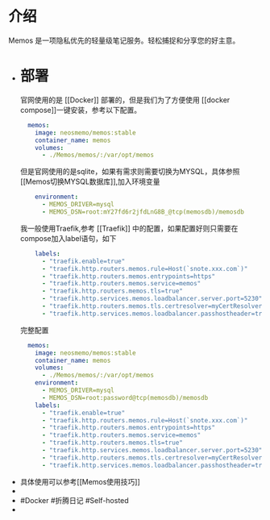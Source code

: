 # 介绍
Memos 是一项隐私优先的轻量级笔记服务。轻松捕捉和分享您的好主意。
- # 部署
  官网使用的是 [[Docker]] 部署的，但是我们为了方便使用 [[docker compose]]一键安装，参考以下配置。  
  ```yaml
    memos:
      image: neosmemo/memos:stable
      container_name: memos
      volumes:
        - ./Memos/memos/:/var/opt/memos
  ```
  但是官网使用的是sqlite，如果有需求则需要切换为MYSQL，具体参照[[Memos切换MYSQL数据库]],加入环境变量  
  ```yaml
      environment:
        - MEMOS_DRIVER=mysql
        - MEMOS_DSN=root:mY27fd6r2jfdLnG8B_@tcp(memosdb)/memosdb
  ```
  我一般使用Traefik,参考 [[Traefik]] 中的配置，如果配置好则只需要在compose加入label语句，如下  
  ```yaml
      labels:
        - "traefik.enable=true"
        - "traefik.http.routers.memos.rule=Host(`snote.xxx.com`)"
        - "traefik.http.routers.memos.entrypoints=https"
        - "traefik.http.routers.memos.service=memos"
        - "traefik.http.routers.memos.tls=true"
        - "traefik.http.services.memos.loadbalancer.server.port=5230"
        - "traefik.http.routers.memos.tls.certresolver=myCertResolver"
        - "traefik.http.services.memos.loadbalancer.passhostheader=true"
  ```
  完整配置  
  ```yaml
    memos:
      image: neosmemo/memos:stable
      container_name: memos
      volumes:
        - ./Memos/memos/:/var/opt/memos
      environment:
        - MEMOS_DRIVER=mysql
        - MEMOS_DSN=root:password@tcp(memosdb)/memosdb
      labels:
        - "traefik.enable=true"
        - "traefik.http.routers.memos.rule=Host(`snote.xxx.com`)"
        - "traefik.http.routers.memos.entrypoints=https"
        - "traefik.http.routers.memos.service=memos"
        - "traefik.http.routers.memos.tls=true"
        - "traefik.http.services.memos.loadbalancer.server.port=5230"
        - "traefik.http.routers.memos.tls.certresolver=myCertResolver"
        - "traefik.http.services.memos.loadbalancer.passhostheader=true"
  ```
- 具体使用可以参考[[Memos使用技巧]]
-
- #Docker #折腾日记 #Self-hosted
-
